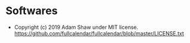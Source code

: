 # Softwares 

- Copyright (c) 2019 Adam Shaw under MIT license. https://github.com/fullcalendar/fullcalendar/blob/master/LICENSE.txt
